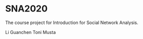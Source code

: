 # SNA2020

The course project for Introduction for Social Network Analysis.

Li Guanchen
Toni Musta
